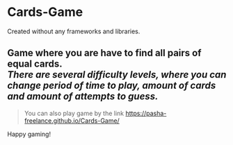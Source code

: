 # Cards-Game
Created without any frameworks and libraries.<br>
## Game where you are have to find all pairs of equal cards.<br>*There are several difficulty levels, where you can change period of time to play, amount of cards and amount of attempts to guess.*
> You can also play game by the link https://pasha-freelance.github.io/Cards-Game/<br>

Happy gaming!
